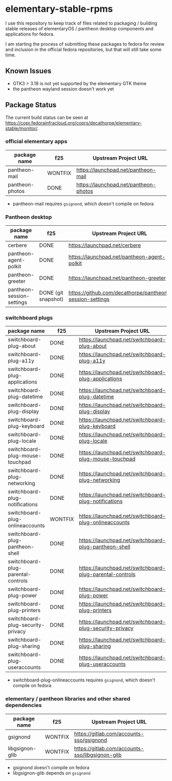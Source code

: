 # elementary-stable-rpms
I use this repository to keep track of files related to packaging / building stable
releases of elementaryOS / pantheon desktop components and applications for fedora.

I am starting the process of submitting these packages to fedora for review and inclusion
in the official fedora repositories, but that will still take some time.


## Known Issues

- GTK3 > 3.18 is not yet supported by the elementary GTK theme
- the pantheon wayland session doesn't work yet


## Package Status

The current build status can be seen at <https://copr.fedorainfracloud.org/coprs/decathorpe/elementary-stable/monitor/>.


### official elementary apps

| package name                          | f25                   | Upstream Project URL                                          |
| ------------------------------------- | --------------------- | ------------------------------------------------------------- |
| pantheon-mail                         | WONTFIX               | <https://launchpad.net/pantheon-mail>                         |
| pantheon-photos                       | DONE                  | <https://launchpad.net/pantheon-photos>                       |

- pantheon-mail requires `gsignond`, which doesn't compile on fedora


### Pantheon desktop

| package name                          | f25                   | Upstream Project URL                                          |
| ------------------------------------- | --------------------- | ------------------------------------------------------------- |
| cerbere                               | DONE                  | <https://launchpad.net/cerbere>                               |
| pantheon-agent-polkit                 | DONE                  | <https://launchpad.net/pantheon-agent-polkit>                 |
| pantheon-greeter                      | DONE                  | <https://launchpad.net/pantheon-greeter>                      |
| pantheon-session-settings             | DONE (git snapshot)   | <https://github.com/decathorpe/pantheon-session-settings>     |


### switchboard plugs

| package name                          | f25                   | Upstream Project URL                                          |
| ------------------------------------- | --------------------- | ------------------------------------------------------------- |
| switchboard-plug-about                | DONE                  | <https://launchpad.net/switchboard-plug-about>                |
| switchboard-plug-a11y                 | DONE                  | <https://launchpad.net/switchboard-plug-a11y>                 |
| switchboard-plug-applications         | DONE                  | <https://launchpad.net/switchboard-plug-applications>         |
| switchboard-plug-datetime             | DONE                  | <https://launchpad.net/switchboard-plug-datetime>             |
| switchboard-plug-display              | DONE                  | <https://launchpad.net/switchboard-plug-display>              |
| switchboard-plug-keyboard             | DONE                  | <https://launchpad.net/switchboard-plug-keyboard>             |
| switchboard-plug-locale               | DONE                  | <https://launchpad.net/switchboard-plug-locale>               |
| switchboard-plug-mouse-touchpad       | DONE                  | <https://launchpad.net/switchboard-plug-mouse-touchpad>       |
| switchboard-plug-networking           | DONE                  | <https://launchpad.net/switchboard-plug-networking>           |
| switchboard-plug-notifications        | DONE                  | <https://launchpad.net/switchboard-plug-notifications>        |
| switchboard-plug-onlineaccounts       | WONTFIX               | <https://launchpad.net/switchboard-plug-onlineaccounts>       |
| switchboard-plug-pantheon-shell       | DONE                  | <https://launchpad.net/switchboard-plug-pantheon-shell>       |
| switchboard-plug-parental-controls    | DONE                  | <https://launchpad.net/switchboard-plug-parental-controls>    |
| switchboard-plug-power                | DONE                  | <https://launchpad.net/switchboard-plug-power>                |
| switchboard-plug-printers             | DONE                  | <https://launchpad.net/switchboard-plug-printers>             |
| switchboard-plug-security-privacy     | DONE                  | <https://launchpad.net/switchboard-plug-security-privacy>     |
| switchboard-plug-sharing              | DONE                  | <https://launchpad.net/switchboard-plug-sharing>              |
| switchboard-plug-useraccounts         | DONE                  | <https://launchpad.net/switchboard-plug-useraccounts>         |

- switchboard-plug-onlineaccounts requires `gsignond`, which doesn't compile on fedora


### elementary / pantheon libraries and other shared dependencies

| package name                          | f25                   | Upstream Project URL                                          |
| ------------------------------------- | --------------------- | ------------------------------------------------------------- |
| gsignond                              | WONTFIX               | <https://gitlab.com/accounts-sso/gsignond>                    |
| libgsignon-glib                       | WONTFIX               | <https://gitlab.com/accounts-sso/libgsignon-glib>             |

- gsignond doesn't compile on fedora
- libgsignon-glib depends on `gsignond`

